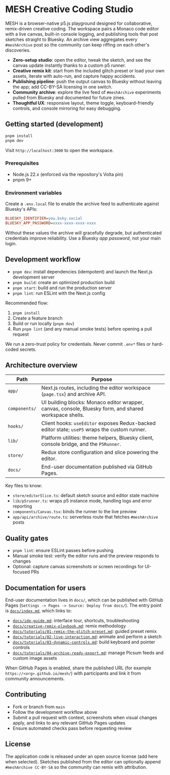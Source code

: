# MESH Creative Coding Studio

MESH is a browser-native p5.js playground designed for collaborative, remix-driven creative coding. The workspace pairs a Monaco code editor with a live canvas, built-in console logging, and publishing tools that post sketches straight to Bluesky. An archive view aggregates every `#meshArchive` post so the community can keep riffing on each other's discoveries.

- **Zero-setup studio**: open the editor, tweak the sketch, and see the canvas update instantly thanks to a custom p5 runner.
- **Creative remix kit**: start from the included glitch preset or load your own assets, iterate with auto-run, and capture happy accidents.
- **Publishing pipeline**: push the output canvas to Bluesky without leaving the app; add CC-BY-SA licensing in one switch.
- **Community archive**: explore the live feed of `#meshArchive` experiments pulled from Bluesky and documented for future zines.
- **Thoughtful UX**: responsive layout, theme toggle, keyboard-friendly controls, and console mirroring for easy debugging.

## Getting started (development)

```bash
pnpm install
pnpm dev
```

Visit `http://localhost:3000` to open the workspace.

### Prerequisites

- Node.js 22.x (enforced via the repository's Volta pin)
- pnpm 9+

### Environment variables

Create a `.env.local` file to enable the archive feed to authenticate against Bluesky's APIs:

```ini
BLUESKY_IDENTIFIER=you.bsky.social
BLUESKY_APP_PASSWORD=xxxx-xxxx-xxxx-xxxx
```

Without these values the archive will gracefully degrade, but authenticated credentials improve reliability. Use a Bluesky *app password*, not your main login.

## Development workflow

- `pnpm dev`: install dependencies (idempotent) and launch the Next.js development server
- `pnpm build`: create an optimized production build
- `pnpm start`: build and run the production server
- `pnpm lint`: run ESLint with the Next.js config

Recommended flow:

1. `pnpm install`
2. Create a feature branch
3. Build or run locally (`pnpm dev`)
4. Run `pnpm lint` (and any manual smoke tests) before opening a pull request

We run a zero-trust policy for credentials. Never commit `.env*` files or hard-coded secrets.

## Architecture overview

| Path | Purpose |
| ---- | ------- |
| `app/` | Next.js routes, including the editor workspace (`page.tsx`) and archive API. |
| `components/` | UI building blocks: Monaco editor wrapper, canvas, console, Bluesky form, and shared workspace shells. |
| `hooks/` | Client hooks: `useEditor` exposes Redux-backed editor state; `useP5` wraps the custom runner. |
| `lib/` | Platform utilities: theme helpers, Bluesky client, console bridge, and the `P5Runner`. |
| `store/` | Redux store configuration and slice powering the editor. |
| `docs/` | End-user documentation published via GitHub Pages. |

Key files to know:

- `store/editorSlice.ts`: default sketch source and editor state machine
- `lib/p5runner.ts`: wraps p5 instance mode, handling logs and error reporting
- `components/Canvas.tsx`: binds the runner to the live preview
- `app/api/archive/route.ts`: serverless route that fetches `#meshArchive` posts

## Quality gates

- `pnpm lint`: ensure ESLint passes before pushing
- Manual smoke test: verify the editor runs and the preview responds to changes
- Optional: capture canvas screenshots or screen recordings for UI-focused PRs

## Documentation for users

End-user documentation lives in `docs/`, which can be published with GitHub Pages (`Settings -> Pages -> Source: Deploy from docs/`). The entry point is [`docs/index.md`](docs/index.md), which links to:

- [`docs/ide-guide.md`](docs/ide-guide.md): interface tour, shortcuts, troubleshooting
- [`docs/creative-remix-playbook.md`](docs/creative-remix-playbook.md): remix methodology
- [`docs/tutorials/01-remix-the-glitch-preset.md`](docs/tutorials/01-remix-the-glitch-preset.md): guided preset remix
- [`docs/tutorials/02-live-interaction.md`](docs/tutorials/02-live-interaction.md): animate and perform a sketch
- [`docs/tutorials/03-dynamic-controls.md`](docs/tutorials/03-dynamic-controls.md): build keyboard and pointer controls
- [`docs/tutorials/04-archive-ready-export.md`](docs/tutorials/04-archive-ready-export.md): manage Picsum feeds and custom image assets

When GitHub Pages is enabled, share the published URL (for example `https://<org>.github.io/mesh/`) with participants and link it from community announcements.

## Contributing

- Fork or branch from `main`
- Follow the development workflow above
- Submit a pull request with context, screenshots when visual changes apply, and links to any relevant GitHub Pages updates
- Ensure automated checks pass before requesting review

## License

The application code is released under an open source license (add here when selected). Sketches published from the editor can optionally append `#meshArchive CC-BY-SA` so the community can remix with attribution.
